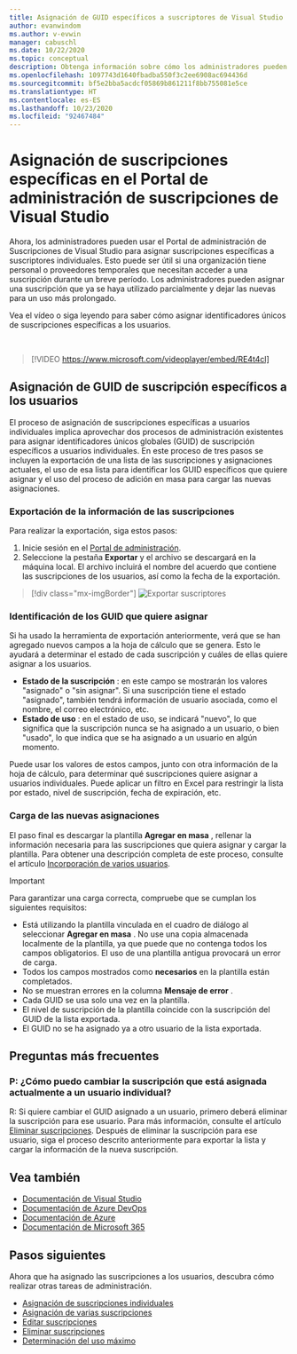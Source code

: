 ```yaml
---
title: Asignación de GUID específicos a suscriptores de Visual Studio | Microsoft Docs
author: evanwindom
ms.author: v-evwin
manager: cabuschl
ms.date: 10/22/2020
ms.topic: conceptual
description: Obtenga información sobre cómo los administradores pueden asignar GUID de suscripción específicos a los suscriptores.
ms.openlocfilehash: 1097743d1640fbadba550f3c2ee6908ac694436d
ms.sourcegitcommit: bf5e2bba5acdcf05869b861211f8bb755081e5ce
ms.translationtype: HT
ms.contentlocale: es-ES
ms.lasthandoff: 10/23/2020
ms.locfileid: "92467484"
---
```

# <a name="assign-specific-subscriptions-in-the-visual-studio-subscriptions-administration-portal"></a>Asignación de suscripciones específicas en el Portal de administración de suscripciones de Visual Studio

Ahora, los administradores pueden usar el Portal de administración de Suscripciones de Visual Studio para asignar suscripciones específicas a suscriptores individuales.  Esto puede ser útil si una organización tiene personal o proveedores temporales que necesitan acceder a una suscripción durante un breve período.  Los administradores pueden asignar una suscripción que ya se haya utilizado parcialmente y dejar las nuevas para un uso más prolongado.  

Vea el vídeo o siga leyendo para saber cómo asignar identificadores únicos de suscripciones específicas a los usuarios. 

<br>

> [!VIDEO https://www.microsoft.com/videoplayer/embed/RE4t4cl]


## <a name="assign-specific-subscription-guids-to-users"></a>Asignación de GUID de suscripción específicos a los usuarios

El proceso de asignación de suscripciones específicas a usuarios individuales implica aprovechar dos procesos de administración existentes para asignar identificadores únicos globales (GUID) de suscripción específicos a usuarios individuales.  En este proceso de tres pasos se incluyen la exportación de una lista de las suscripciones y asignaciones actuales, el uso de esa lista para identificar los GUID específicos que quiere asignar y el uso del proceso de adición en masa para cargar las nuevas asignaciones.

### <a name="export-your-subscriptions-information"></a>Exportación de la información de las suscripciones

Para realizar la exportación, siga estos pasos:
1. Inicie sesión en el [Portal de administración](https://manage.visualstudio.com).
2. Seleccione la pestaña **Exportar** y el archivo se descargará en la máquina local. El archivo incluirá el nombre del acuerdo que contiene las suscripciones de los usuarios, así como la fecha de la exportación.
> [!div class="mx-imgBorder"]
> ![Exportar suscriptores](_img/exporting-subscriptions/exporting-subscriptions.png "Haga clic en Exportar para guardar la lista de las suscripciones asignadas con información del suscriptor.")

### <a name="identify-the-guids-you-want-to-assign"></a>Identificación de los GUID que quiere asignar

Si ha usado la herramienta de exportación anteriormente, verá que se han agregado nuevos campos a la hoja de cálculo que se genera.  Esto le ayudará a determinar el estado de cada suscripción y cuáles de ellas quiere asignar a los usuarios.  

- **Estado de la suscripción** : en este campo se mostrarán los valores "asignado" o "sin asignar".  Si una suscripción tiene el estado "asignado", también tendrá información de usuario asociada, como el nombre, el correo electrónico, etc. 
- **Estado de uso** : en el estado de uso, se indicará "nuevo", lo que significa que la suscripción nunca se ha asignado a un usuario, o bien "usado", lo que indica que se ha asignado a un usuario en algún momento.  

Puede usar los valores de estos campos, junto con otra información de la hoja de cálculo, para determinar qué suscripciones quiere asignar a usuarios individuales. Puede aplicar un filtro en Excel para restringir la lista por estado, nivel de suscripción, fecha de expiración, etc. 

### <a name="upload-your-new-assignments"></a>Carga de las nuevas asignaciones

El paso final es descargar la plantilla **Agregar en masa** , rellenar la información necesaria para las suscripciones que quiera asignar y cargar la plantilla.  Para obtener una descripción completa de este proceso, consulte el artículo [Incorporación de varios usuarios](assign-license-bulk.md).  

> [!IMPORTANT]
> Para garantizar una carga correcta, compruebe que se cumplan los siguientes requisitos:
> - Está utilizando la plantilla vinculada en el cuadro de diálogo al seleccionar **Agregar en masa** .  No use una copia almacenada localmente de la plantilla, ya que puede que no contenga todos los campos obligatorios.  El uso de una plantilla antigua provocará un error de carga. 
> - Todos los campos mostrados como **necesarios** en la plantilla están completados.
> - No se muestran errores en la columna **Mensaje de error** .
> - Cada GUID se usa solo una vez en la plantilla. 
> - El nivel de suscripción de la plantilla coincide con la suscripción del GUID de la lista exportada. 
> - El GUID no se ha asignado ya a otro usuario de la lista exportada. 

## <a name="frequently-asked-questions"></a>Preguntas más frecuentes
### <a name="q-how-do-i-change-which-subscription-is-currently-assigned-to-an-individual-user"></a>P: ¿Cómo puedo cambiar la suscripción que está asignada actualmente a un usuario individual?
R: Si quiere cambiar el GUID asignado a un usuario, primero deberá eliminar la suscripción para ese usuario.  Para más información, consulte el artículo [Eliminar suscripciones](delete-license.md).  Después de eliminar la suscripción para ese usuario, siga el proceso descrito anteriormente para exportar la lista y cargar la información de la nueva suscripción.  

## <a name="see-also"></a>Vea también
- [Documentación de Visual Studio](/visualstudio/)
- [Documentación de Azure DevOps](/azure/devops/)
- [Documentación de Azure](/azure/)
- [Documentación de Microsoft 365](/microsoft-365/)

## <a name="next-steps"></a>Pasos siguientes
Ahora que ha asignado las suscripciones a los usuarios, descubra cómo realizar otras tareas de administración.
- [Asignación de suscripciones individuales](assign-license.md)
- [Asignación de varias suscripciones](assign-license-bulk.md)
- [Editar suscripciones](edit-license.md)
- [Eliminar suscripciones](delete-license.md)
- [Determinación del uso máximo](maximum-usage.md)



